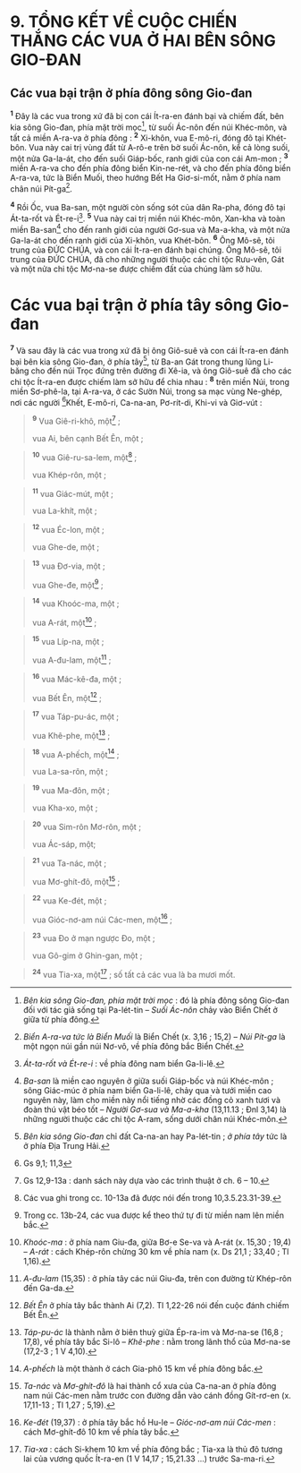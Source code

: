 # 9. TỔNG KẾT VỀ CUỘC CHIẾN THẮNG CÁC VUA Ở HAI BÊN SÔNG GIO-ĐAN
## Các vua bại trận ở phía đông sông Gio-đan
<sup><b>1</b></sup> Đây là các vua trong xứ đã bị con cái Ít-ra-en đánh bại và chiếm đất, bên kia sông Gio-đan, phía mặt trời mọc[^1], từ suối Ác-nôn đến núi Khéc-môn, và tất cả miền A-ra-va ở phía đông : <sup><b>2</b></sup> Xi-khôn, vua E-mô-ri, đóng đô tại Khét-bôn. Vua này cai trị vùng đất từ A-rô-e trên bờ suối Ác-nôn, kể cả lòng suối, một nửa Ga-la-át, cho đến suối Giáp-bốc, ranh giới của con cái Am-mon ; <sup><b>3</b></sup> miền A-ra-va cho đến phía đông biển Kin-ne-rét, và cho đến phía đông biển A-ra-va, tức là Biển Muối, theo hướng Bết Ha Giơ-si-mốt, nằm ở phía nam chân núi Pít-ga[^2].

<sup><b>4</b></sup> Rồi Ốc, vua Ba-san, một người còn sống sót của dân Ra-pha, đóng đô tại Át-ta-rốt và Ét-re-i[^3]. <sup><b>5</b></sup> Vua này cai trị miền núi Khéc-môn, Xan-kha và toàn miền Ba-san[^4] cho đến ranh giới của người Gơ-sua và Ma-a-kha, và một nửa Ga-la-át cho đến ranh giới của Xi-khôn, vua Khét-bôn. <sup><b>6</b></sup> Ông Mô-sê, tôi trung của ĐỨC CHÚA, và con cái Ít-ra-en đánh bại chúng. Ông Mô-sê, tôi trung của ĐỨC CHÚA, đã cho những người thuộc các chi tộc Rưu-vên, Gát và một nửa chi tộc Mơ-na-se được chiếm đất của chúng làm sở hữu.

# Các vua bại trận ở phía tây sông Gio-đan
<sup><b>7</b></sup> Và sau đây là các vua trong xứ đã bị ông Giô-suê và con cái Ít-ra-en đánh bại bên kia sông Gio-đan, ở phía tây[^5], từ Ba-an Gát trong thung lũng Li-băng cho đến núi Trọc đứng trên đường đi Xê-ia, và ông Giô-suê đã cho các chi tộc Ít-ra-en được chiếm làm sở hữu để chia nhau : <sup><b>8</b></sup> trên miền Núi, trong miền Sơ-phê-la, tại A-ra-va, ở các Sườn Núi, trong sa mạc vùng Ne-ghép, nơi các người [^1*]Khết, E-mô-ri, Ca-na-an, Pơ-rít-di, Khi-vi và Giơ-vút :


> <sup><b>9</b></sup> Vua Giê-ri-khô, một[^6] ;
> 
> vua Ai, bên cạnh Bết Ên, một ;
>


> <sup><b>10</b></sup> vua Giê-ru-sa-lem, một[^7] ;
> 
> vua Khép-rôn, một ;
>


> <sup><b>11</b></sup> vua Giác-mút, một ;
> 
> vua La-khít, một ;
>


> <sup><b>12</b></sup> vua Éc-lon, một ;
> 
> vua Ghe-de, một ;
>


> <sup><b>13</b></sup> vua Đơ-via, một ;
> 
> vua Ghe-đe, một[^8] ;
>


> <sup><b>14</b></sup> vua Khoóc-ma, một ;
> 
> vua A-rát, một[^9] ;
>


> <sup><b>15</b></sup> vua Líp-na, một ;
> 
> vua A-đu-lam, một[^10] ;
>


> <sup><b>16</b></sup> vua Mác-kê-đa, một ;
> 
> vua Bết Ên, một[^11] ;
>


> <sup><b>17</b></sup> vua Táp-pu-ác, một ;
> 
> vua Khê-phe, một[^12] ;
>


> <sup><b>18</b></sup> vua A-phếch, một[^13] ;
> 
> vua La-sa-rôn, một ;
>


> <sup><b>19</b></sup> vua Ma-đôn, một ;
> 
> vua Kha-xo, một ;
>


> <sup><b>20</b></sup> vua Sim-rôn Mơ-rôn, một ;
> 
> vua Ác-sáp, một;
>


> <sup><b>21</b></sup> vua Ta-nác, một ;
> 
> vua Mơ-ghít-đô, một[^14] ;
>


> <sup><b>22</b></sup> vua Ke-đét, một ;
> 
> vua Gióc-nơ-am núi Các-men, một[^15] ;
>


> <sup><b>23</b></sup> vua Đo ở mạn ngược Đo, một ;
> 
> vua Gô-gim ở Ghin-gan, một ;
>


> <sup><b>24</b></sup> vua Tia-xa, một[^16] ; số tất cả các vua là ba mươi mốt.
>

[^1]: <i>Bên kia sông Gio-đan, phía mặt trời mọc</i> : đó là phía đông sông Gio-đan đối với tác giả sống tại Pa-lét-tin – <i>Suối Ác-nôn</i> chảy vào Biển Chết ở giữa từ phía đông.
[^2]: <i>Biển A-ra-va tức là Biển Muối</i> là Biển Chết (x. 3,16 ; 15,2) – <i>Núi Pít-ga</i> là một ngọn núi gần núi Nơ-vô, về phía đông bắc Biển Chết.
[^3]: <i>Át-ta-rốt và Ét-re-i</i> : về phía đông nam biển Ga-li-lê.
[^4]: <i>Ba-san</i> là miền cao nguyên ở giữa suối Giáp-bốc và núi Khéc-môn ; sông Giác-múc ở phía nam biển Ga-li-lê, chảy qua và tưới miền cao nguyên này, làm cho miền này nổi tiếng nhờ các đồng cỏ xanh tươi và đoàn thú vật béo tốt – <i>Người Gơ-sua và Ma-a-kha</i> (13,11.13 ; Đnl 3,14) là những người thuộc các chi tộc A-ram, sống dưới chân núi Khéc-môn.
[^5]: <i>Bên kia sông Gio-đan</i> chỉ đất Ca-na-an hay Pa-lét-tin ; <i>ở phía tây</i> tức là ở phía Địa Trung Hải.
[^6]: Gs 12,9-13a : danh sách này dựa vào các trình thuật ở ch. 6 – 10.
[^7]: Các vua ghi trong cc. 10-13a đã được nói đến trong 10,3.5.23.31-39.
[^8]: Trong cc. 13b-24, các vua được kể theo thứ tự đi từ miền nam lên miền bắc.
[^9]: <i>Khoóc-ma</i> : ở phía nam Giu-đa, giữa Bơ-e Se-va và A-rát (x. 15,30 ; 19,4) – <i>A-rát</i> : cách Khép-rôn chừng 30 km về phía nam (x. Ds 21,1 ; 33,40 ; Tl 1,16).
[^10]: <i>A-đu-lam</i> (15,35) : ở phía tây các núi Giu-đa, trên con đường từ Khép-rôn đến Ga-da.
[^11]: <i>Bết Ên</i> ở phía tây bắc thành Ai (7,2). Tl 1,22-26 nói đến cuộc đánh chiếm Bết Ên.
[^12]: <i>Táp-pu-ác</i> là thành nằm ở biên thuỳ giữa Ép-ra-im và Mơ-na-se (16,8 ; 17,8), về phía tây bắc Si-lô – <i>Khê-phe</i> : nằm trong lãnh thổ của Mơ-na-se (17,2-3 ; 1 V 4,10).
[^13]: <i>A-phếch</i> là một thành ở cách Gia-phô 15 km về phía đông bắc.
[^14]: <i>Ta-nác</i> và <i>Mơ-ghít-đô</i> là hai thành cổ xưa của Ca-na-an ở phía đông nam núi Các-men nằm trước con đường dẫn vào cánh đồng Gít-rơ-en (x. 17,11-13 ; Tl 1,27 ; 5,19).
[^15]: <i>Ke-đét</i> (19,37) : ở phía tây bắc hồ Hu-le – <i>Gióc-nơ-am núi Các-men</i> : cách Mơ-ghít-đô 10 km về phía tây bắc.
[^16]: <i>Tia-xa</i> : cách Si-khem 10 km về phía đông bắc ; Tia-xa là thủ đô tương lai của vương quốc Ít-ra-en (1 V 14,17 ; 15,21.33 ...) trước Sa-ma-ri.
[^1*]: Gs 9,1; 11,3
